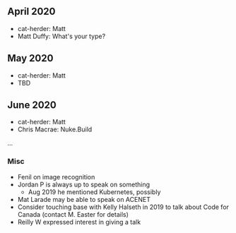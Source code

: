 ## April 2020

* cat-herder: Matt
* Matt Duffy: What's your type?

## May 2020

* cat-herder: Matt
* TBD

## June 2020

* cat-herder: Matt
* Chris Macrae: Nuke.Build

...


### Misc

* Fenil on image recognition
* Jordan P is always up to speak on something
    * Aug 2019 he mentioned Kubernetes, possibly  
* Mat Larade may be able to speak on ACENET
* Consider touching base with Kelly Halseth in 2019 to talk about Code for Canada (contact M. Easter for details)
* Reilly W expressed interest in giving a talk
